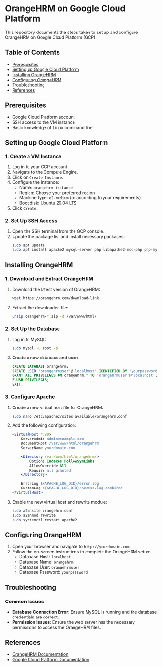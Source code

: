 # OrangeHRM on Google Cloud Platform
This repository documents the steps taken to set up and configure OrangeHRM on Google Cloud Platform (GCP).

## Table of Contents
- [Prerequisites](#prerequisites)
- [Setting up Google Cloud Platform](#setting-up-google-cloud-platform)
- [Installing OrangeHRM](#installing-orangehrm)
- [Configuring OrangeHRM](#configuring-orangehrm)
- [Troubleshooting](#troubleshooting)
- [References](#references)

## Prerequisites
- Google Cloud Platform account
- SSH access to the VM instance
- Basic knowledge of Linux command line

## Setting up Google Cloud Platform

### 1. Create a VM Instance
1. Log in to your GCP account.
2. Navigate to the Compute Engine.
3. Click on `Create Instance`.
4. Configure the instance:
    - Name: `orangehrm-instance`
    - Region: Choose your preferred region
    - Machine type: `e2-medium` (or according to your requirements)
    - Boot disk: Ubuntu 20.04 LTS
5. Click `Create`.

### 2. Set Up SSH Access
1. Open the SSH terminal from the GCP console.
2. Update the package list and install necessary packages:
    ```bash
    sudo apt update
    sudo apt install apache2 mysql-server php libapache2-mod-php php-mysql php-mbstring php-xml php-curl php-zip php-intl unzip
    ```

## Installing OrangeHRM

### 1. Download and Extract OrangeHRM
1. Download the latest version of OrangeHRM:
    ```bash
    wget https://orangehrm.com/download-link
    ```
2. Extract the downloaded file:
    ```bash
    unzip orangehrm-*.zip -d /var/www/html/
    ```

### 2. Set Up the Database
1. Log in to MySQL:
    ```bash
    sudo mysql -u root -p
    ```
2. Create a new database and user:
    ```sql
    CREATE DATABASE orangehrm;
    CREATE USER 'orangehrmuser'@'localhost' IDENTIFIED BY 'yourpassword';
    GRANT ALL PRIVILEGES ON orangehrm.* TO 'orangehrmuser'@'localhost';
    FLUSH PRIVILEGES;
    EXIT;
    ```

### 3. Configure Apache
1. Create a new virtual host file for OrangeHRM:
    ```bash
    sudo nano /etc/apache2/sites-available/orangehrm.conf
    ```
2. Add the following configuration:
    ```apache
    <VirtualHost *:80>
        ServerAdmin admin@example.com
        DocumentRoot /var/www/html/orangehrm
        ServerName yourdomain.com

        <Directory /var/www/html/orangehrm/>
            Options Indexes FollowSymLinks
            AllowOverride All
            Require all granted
        </Directory>

        ErrorLog ${APACHE_LOG_DIR}/error.log
        CustomLog ${APACHE_LOG_DIR}/access.log combined
    </VirtualHost>
    ```
3. Enable the new virtual host and rewrite module:
    ```bash
    sudo a2ensite orangehrm.conf
    sudo a2enmod rewrite
    sudo systemctl restart apache2
    ```

## Configuring OrangeHRM
1. Open your browser and navigate to `http://yourdomain.com`.
2. Follow the on-screen instructions to complete the OrangeHRM setup:
    - Database Host: `localhost`
    - Database Name: `orangehrm`
    - Database User: `orangehrmuser`
    - Database Password: `yourpassword`

## Troubleshooting

### Common Issues
- **Database Connection Error**: Ensure MySQL is running and the database credentials are correct.
- **Permission Issues**: Ensure the web server has the necessary permissions to access the OrangeHRM files.

## References
- [OrangeHRM Documentation](https://orangehrm.com/documentation/)
- [Google Cloud Platform Documentation](https://cloud.google.com/docs)
